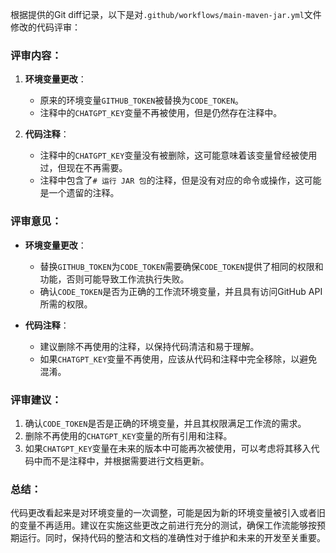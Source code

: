 根据提供的Git diff记录，以下是对`.github/workflows/main-maven-jar.yml`文件修改的代码评审：

### 评审内容：

1. **环境变量更改**：
   - 原来的环境变量`GITHUB_TOKEN`被替换为`CODE_TOKEN`。
   - 注释中的`CHATGPT_KEY`变量不再被使用，但是仍然存在注释中。

2. **代码注释**：
   - 注释中的`CHATGPT_KEY`变量没有被删除，这可能意味着该变量曾经被使用过，但现在不再需要。
   - 注释中包含了`# 运行 JAR 包`的注释，但是没有对应的命令或操作，这可能是一个遗留的注释。

### 评审意见：

- **环境变量更改**：
  - 替换`GITHUB_TOKEN`为`CODE_TOKEN`需要确保`CODE_TOKEN`提供了相同的权限和功能，否则可能导致工作流执行失败。
  - 确认`CODE_TOKEN`是否为正确的工作流环境变量，并且具有访问GitHub API所需的权限。

- **代码注释**：
  - 建议删除不再使用的注释，以保持代码清洁和易于理解。
  - 如果`CHATGPT_KEY`变量不再使用，应该从代码和注释中完全移除，以避免混淆。

### 评审建议：

1. 确认`CODE_TOKEN`是否是正确的环境变量，并且其权限满足工作流的需求。
2. 删除不再使用的`CHATGPT_KEY`变量的所有引用和注释。
3. 如果`CHATGPT_KEY`变量在未来的版本中可能再次被使用，可以考虑将其移入代码中而不是注释中，并根据需要进行文档更新。

### 总结：

代码更改看起来是对环境变量的一次调整，可能是因为新的环境变量被引入或者旧的变量不再适用。建议在实施这些更改之前进行充分的测试，确保工作流能够按预期运行。同时，保持代码的整洁和文档的准确性对于维护和未来的开发至关重要。